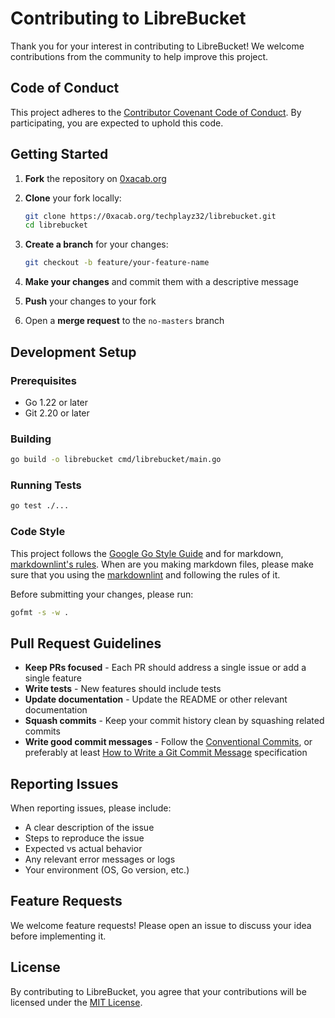 # Contributing to LibreBucket

Thank you for your interest in contributing to LibreBucket! We welcome contributions from the community to help improve this project.

## Code of Conduct

This project adheres to the [Contributor Covenant Code of Conduct](CODE_OF_CONDUCT.md). By participating, you are expected to uphold this code.

## Getting Started

1. **Fork** the repository on [0xacab.org](https://0xacab.org/volumetech/librebucket)
2. **Clone** your fork locally:

   ```bash
   git clone https://0xacab.org/techplayz32/librebucket.git
   cd librebucket
   ```

3. **Create a branch** for your changes:

   ```bash
   git checkout -b feature/your-feature-name
   ```

4. **Make your changes** and commit them with a descriptive message
5. **Push** your changes to your fork
6. Open a **merge request** to the `no-masters` branch

## Development Setup

### Prerequisites

- Go 1.22 or later
- Git 2.20 or later

### Building

```bash
go build -o librebucket cmd/librebucket/main.go
```

### Running Tests

```bash
go test ./...
```

### Code Style

This project follows the [Google Go Style Guide](https://google.github.io/styleguide/go/) and for markdown, [markdownlint's rules](https://github.com/DavidAnson/markdownlint/blob/v0.38.0/doc/Rules.md). When are you making markdown files, please make sure that you using the [markdownlint](https://github.com/DavidAnson/markdownlint) and following the rules of it.

Before submitting your changes, please run:

```bash
gofmt -s -w .
```

## Pull Request Guidelines

- **Keep PRs focused** - Each PR should address a single issue or add a single feature
- **Write tests** - New features should include tests
- **Update documentation** - Update the README or other relevant documentation
- **Squash commits** - Keep your commit history clean by squashing related commits
- **Write good commit messages** - Follow the [Conventional Commits](https://www.conventionalcommits.org/), or preferably at least [How to Write a Git Commit Message](https://cbea.ms/git-commit/) specification

## Reporting Issues

When reporting issues, please include:

- A clear description of the issue
- Steps to reproduce the issue
- Expected vs actual behavior
- Any relevant error messages or logs
- Your environment (OS, Go version, etc.)

## Feature Requests

We welcome feature requests! Please open an issue to discuss your idea before implementing it.

## License

By contributing to LibreBucket, you agree that your contributions will be licensed under the [MIT License](LICENSE).

